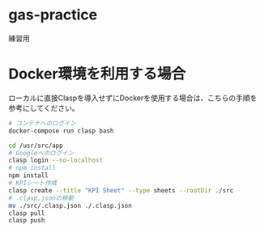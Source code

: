# gas-practice
練習用


# Docker環境を利用する場合

ローカルに直接Claspを導入せずにDockerを使用する場合は、こちらの手順を参考にしてください。

```bash
# コンテナへのログイン
docker-compose run clasp bash

cd /usr/src/app
# Googleへのログイン
clasp login --no-localhost
# npm install
npm install
# KPIシート作成
clasp create --title "KPI Sheet" --type sheets --rootDir ./src
# .clasp.jsonの移動
mv ./src/.clasp.json ./.clasp.json
clasp pull
clasp push
```